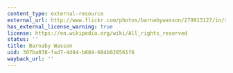 ```yaml
---
content_type: external-resource
external_url: http://www.flickr.com/photos/barnabywasson/279913127/in/set-72157594345855838/
has_external_license_warning: true
license: https://en.wikipedia.org/wiki/All_rights_reserved
status: ''
title: Barnaby Wasson
uid: 307ba038-fad7-4d84-b884-684b028561f6
wayback_url: ''
---
```

